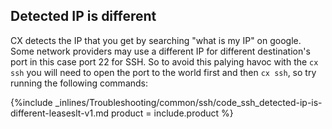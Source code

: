 


## Detected IP is different

CX detects the IP that you get by searching "what is my IP" on google. Some network providers may use a different IP for different destination's port in this case port 22 for SSH. So to avoid this palying havoc with the `cx ssh` you will need to open the port to the world first and then `cx ssh`, so try running the following commands:

{%include _inlines/Troubleshooting/common/ssh/code_ssh_detected-ip-is-different-leaseslt-v1.md  product = include.product %}
